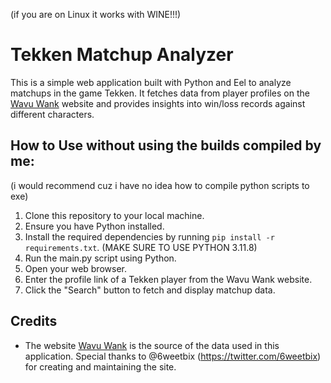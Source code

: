 (if you are on Linux it works with WINE!!!)
# Tekken Matchup Analyzer

This is a simple web application built with Python and Eel to analyze matchups in the game Tekken. It fetches data from player profiles on the [Wavu Wank](https://wank.wavu.wiki) website and provides insights into win/loss records against different characters.

## How to Use without using the builds compiled by me:
(i would recommend cuz i have no idea how to compile python scripts to exe)

1. Clone this repository to your local machine.
2. Ensure you have Python installed.
3. Install the required dependencies by running `pip install -r requirements.txt`. (MAKE SURE TO USE PYTHON 3.11.8)
4. Run the main.py script using Python.
5. Open your web browser.
6. Enter the profile link of a Tekken player from the Wavu Wank website.
7. Click the "Search" button to fetch and display matchup data.

## Credits

- The website [Wavu Wank](https://wank.wavu.wiki) is the source of the data used in this application. Special thanks to @6weetbix (https://twitter.com/6weetbix) for creating and maintaining the site.
